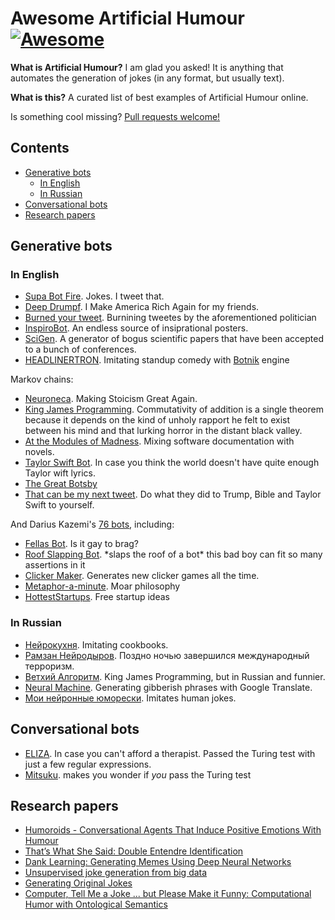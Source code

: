 # Awesome Artificial Humour [![Awesome](https://awesome.re/badge.svg)](https://github.com/vadim0x60/awesome-artificial-humour)

**What is Artificial Humour?** I am glad you asked! It is anything that automates the generation of jokes (in any format, but usually text). 

**What is this?** A curated list of best  examples of Artificial Humour online. 

Is something cool missing? [Pull requests welcome!](contributing.md)

## Contents

  - [Generative bots](#generative-bots)
    - [In English](#in-english)
    - [In Russian](#in-russian)
  - [Conversational bots](#conversational-bots)
  - [Research papers](#research-papers)

## Generative bots

### In English

- [Supa Bot Fire](https://twitter.com/supabotfire). Jokes. I tweet that.
- [Deep Drumpf](https://twitter.com/DeepDrumpf). I Make America Rich Again for my friends.
- [Burned your tweet](https://twitter.com/burnedyourtweet). Burnining tweetes by the aforementioned politician
- [InspiroBot](https://inspirobot.me). An endless source of insiprational posters.
- [SciGen](https://pdos.csail.mit.edu/archive/scigen/). A generator of bogus scientific papers that have been accepted to a bunch of conferences.
- [HEADLINERTRON](https://twitter.com/HEADLINERTRON). Imitating standup comedy with [Botnik](https://botnik.org) engine

Markov chains:
- [Neuroneca](https://twitter.com/Neuroneca). Making Stoicism Great Again.
- [King James Programming](http://kingjamesprogramming.tumblr.com). Commutativity of addition is a single theorem because it depends on the kind of unholy rapport he felt to exist between his mind and that lurking horror in the distant black valley.
- [At the Modules of Madness](http://thedoomthatcametopuppet.tumblr.com). Mixing software documentation with novels.
- [Taylor Swift Bot](https://twitter.com/BotTaylorSwift). In case you think the world doesn't have quite enough Taylor wift lyrics.
- [The Great Botsby](https://twitter.com/GatsbyBot)
- [That can be my next tweet](http://yes.thatcan.be/my/next/tweet/). Do what they did to Trump, Bible and Taylor Swift to yourself.

And Darius Kazemi's [76 bots](https://twitter.com/tinysubversions/lists/darius-kazemi-s-bots/members), including:
- [Fellas Bot](https://twitter.com/FellasBot). Is it gay to brag?
- [Roof Slapping Bot](https://twitter.com/RoofSlappingBot). \*slaps the roof of a bot\* this bad boy can fit so many assertions in it
- [Clicker Maker](https://twitter.com/ClickerMaker). Generates new clicker games all the time.
- [Metaphor-a-minute](https://twitter.com/metaphorminute). Moar philosophy
- [HottestStartups](https://twitter.com/HottestStartups). Free startup ideas

### In Russian

- [Нейрокухня](https://vk.com/cooktech). Imitating cookbooks.
- [Рамзан Нейродыров](https://twitter.com/neuromzan). Поздно ночью завершился международный терроризм.
- [Ветхий Алгоритм](https://twitter.com/alg_testament). King James Programming, but in Russian and funnier.
- [Neural Machine](https://twitter.com/neural_machine). Generating gibberish phrases with Google Translate.
- [Мои нейронные юморески](https://vk.com/neuraljumoresques). Imitates human jokes.

## Conversational bots

- [ELIZA](https://en.wikipedia.org/wiki/ELIZA). In case you can't afford a therapist. Passed the Turing test with just a few regular expressions.
- [Mitsuku](https://www.pandorabots.com/mitsuku/). makes you wonder if _you_ pass the Turing test

## Research papers

- [Humoroids - Conversational Agents That Induce Positive Emotions With Humour](https://eprints.lib.hokudai.ac.jp/dspace/bitstream/2115/63991/1/Humoroids%20-%20Coversational%20Agents%20That%20Induce%20Positive%20Emotions%20with%20Humor.pdf)
- [That’s What She Said: Double Entendre Identification](http://www.aclweb.org/anthology/P11-2016)
- [Dank Learning: Generating Memes Using Deep Neural Networks](https://arxiv.org/abs/1806.04510)
- [Unsupervised joke generation from big data](http://homepages.inf.ed.ac.uk/s0894589/petrovic13unsupervised.pdf)
- [Generating Original Jokes](http://www.cse.scu.edu/~mwang2/projects/NLP_generateOriginalJokes_18w.pdf)
- [Computer, Tell Me a Joke ... but Please Make it Funny: Computational Humor with Ontological Semantics](https://www.aaai.org/Papers/FLAIRS/2006/Flairs06-148.pdf)
